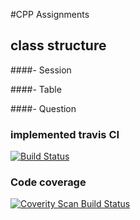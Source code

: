 #CPP Assignments

## class structure

####- Session

####- Table

####- Question




### implemented travis CI

[![Build Status](https://travis-ci.org/HeadhunterXamd/cppAssignments.svg)](https://travis-ci.org/HeadhunterXamd/cppAssignments)

### Code coverage
<a href="https://scan.coverity.com/projects/headhunterxamd-cppassignments">
  <img alt="Coverity Scan Build Status"
       src="https://scan.coverity.com/projects/6446/badge.svg"/>
</a>
